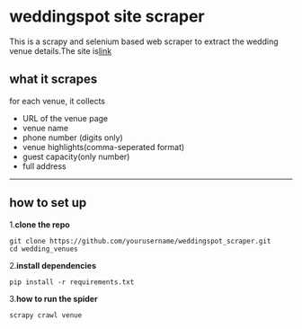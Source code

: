 # weddingspot site scraper
This is a scrapy and selenium based web scraper to extract the wedding venue details.The site is[link](https://www.wedding-spot.com/wedding-venues/?pr=new%20jersey&r=new%20jersey%3anorth%20jersey&r=new%20jersey%3aatlantic%20city&r=new%20jersey%3ajersey%20shore&r=new%20jersey%3asouth%20jersey&r=new%20jersey%3acentral%20jersey&r=new%20york%3along%20island&r=new%20york%3amanhattan&r=new%20york%3abrooklyn&r=pennsylvania%3aphiladelphia&sr=1)
## what it scrapes 
for each venue, it collects
- URL of the venue page
- venue name
- phone number (digits only)
- venue highlights(comma-seperated format)
- guest capacity(only number)
- full address

---
## how to set up
1.**clone the repo**
```
git clone https://github.com/yourusername/weddingspot_scraper.git
cd wedding_venues
```
2.**install dependencies**

```
pip install -r requirements.txt
```
3.**how to run the spider**
```
scrapy crawl venue
```

